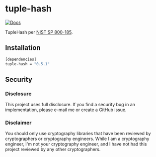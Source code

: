 # tuple-hash

[![Docs][docs-img]][docs-link]

TupleHash per [NIST SP 800-185].

## Installation

```bash
[dependencies]
tuple-hash = "0.5.1"
```

## Security

### Disclosure

This project uses full disclosure. If you find a security bug in
an implementation, please e-mail me or create a GitHub issue.

### Disclaimer

You should only use cryptography libraries that have been
reviewed by cryptographers or cryptography engineers. While I am
a cryptography engineer, I'm not your cryptography engineer, and
I have not had this project reviewed by any other cryptographers.

[//]: # (badges)

[docs-img]: https://docs.rs/tuple-hash/badge.svg
[docs-link]: https://docs.rs/tuple-hash
[NIST SP 800-185]: https://nvlpubs.nist.gov/nistpubs/SpecialPublications/NIST.SP.800-185.pdf
